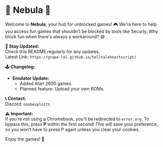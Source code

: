 # 🌌 Nebula 🚀

Welcome to **Nebula**, your hub for unblocked games! 🎮 We're here to help you access fun games that shouldn’t be blocked by tools like Securly. Why block fun when there's always a workaround? 😄

**🔔 Stay Updated:**  
Check this README regularly for any updates.  
Latest Link: `https://grape-lol.github.io/telltaleheartscript/`

**🕹️ Changelog:**
- **Emulator Update:**
  - Added Atari 2600 games.
  - Planned feature: Upload your own ROMs.

**📞 Contact:**  
Discord: `noobexploits`

**⚠️ Important:**  
If you’re not using a Chromebook, you’ll be redirected to `error.org`. To bypass this, press **P** within the first second! This will save your preference, so you won’t have to press P again unless you clear your cookies.

Enjoy the games! 🎉